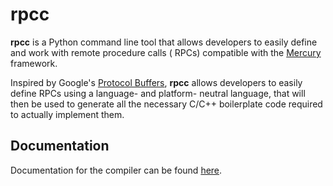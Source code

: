# rpcc

**rpcc** is a Python command line tool that allows developers to easily define and work with remote procedure calls (
RPCs) compatible with the [Mercury](https://mercury-hpc.github.io/) framework.

Inspired by Google's [Protocol Buffers](https://developers.google.com/protocol-buffers), **rpcc**
allows developers to easily define RPCs using a language- and platform- neutral language, that will then be used to
generate all the necessary C/C++ boilerplate code required to actually implement them.

## Documentation

Documentation for the compiler can be found [here](https://storage.bsc.es/projects/rpcc/).
